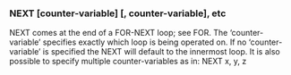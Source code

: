 

### NEXT [counter-variable] [, counter-variable], etc

NEXT comes at the end of a FOR-NEXT loop; see FOR. The ‘counter-variable’ specifies exactly which loop is being operated on. If no ‘counter-variable’ is specified the NEXT will default to the innermost loop. It is also possible to specify multiple counter-variables as in: NEXT x, y, z
